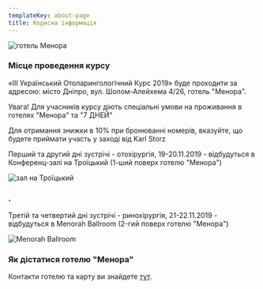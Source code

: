 ```yaml
---
templateKey: about-page
title: Корисна інформація
---
```

![готель Менора](/img/menora-hotel.jpg "готель Менора")

### Місце проведення курсу

«III Український Отоларингологічний Курс 2019» буде проходити за адресою: місто Дніпро, вул. Шолом-Алейхема 4/26, готель "Менора".

Увага! Для учасників курсу діють спеціальні умови на проживання в готелях "Менора" та "7 ДНЕЙ"

Для отримання знижки в 10% при бронюванні номерів, вказуйте, що будете приймати участь у заході від Karl Storz

Перший та другий дні зустрічі - отохірургія, 19-20.11.2019 - відбудуться в Конференц-залі на Троїцький (1-ший поверх готелю "Менора")

![зал на Троїцький](/img/1й-этаж-1.jpg "зал на Троїцький")

### .

Третій та четвертий дні зустрічі - ринохірургія, 21-22.11.2019 - відбудуться в Menorah Ballroom (2-гий поверх готелю "Менора")

![Menorah Ballroom](/img/kc-ballroom-01.jpg "Menorah Ballroom")

### Як дістатися готелю "Менора"

Контакти готелю та карту ви знайдете [тут](http://menorahotel.com/contacts/).
